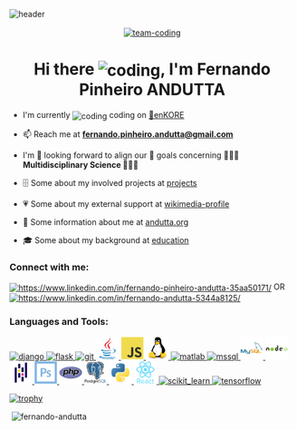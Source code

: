![header](https://capsule-render.vercel.app/api?text=It%20is%20only%20logical!&fontColor=21cbff&animation=blinking&color=auto)

<p align="center">
<a href="https://www.andutta.org/" target="blank"><img align="center" src="https://upload.wikimedia.org/wikipedia/commons/c/c9/WikiTeam_1%2B3_GIF_logo.gif" alt="team-coding" height="150" width="150" /></a>
</p>

<h1 align="center">Hi there <img align="center" src="https://upload.wikimedia.org/wikipedia/commons/a/a4/Pivotani2.gif" alt="coding" height="50" width="50" />, I'm Fernando Pinheiro ANDUTTA</h1>

- I'm currently <img align="center" src="https://upload.wikimedia.org/wikipedia/commons/7/7e/Digital_rain_animation_big_letters_clear.gif" alt="coding" height="30" width="30" /> coding on [🦎enKORE](https://github.com/InvasionBiologyHypotheses/enKORE-corpus-processor)

- 📫 Reach me at **fernando.pinheiro.andutta@gmail.com**

- I'm 🧐 looking forward to align our 🤝 goals concerning **🔬🧬🤖 Multidisciplinary Science 🧪🔭🧲**

- 🗄️ Some about my involved projects at [projects](https://andutta.org/#hook2)

- 💗 Some about my external support at [wikimedia-profile](https://meta.wikimedia.org/wiki/User:Fpa1981)

- 🏡 Some information about me at [andutta.org](https://andutta.org)

- 🎓 Some about my background at [education](https://andutta.org/#hook5)

<h3 align="left">Connect with me:</h3>
<p align="left">
<a href="https://www.linkedin.com/in/fernando-pinheiro-andutta-35aa50171/" target="blank"><img align="center" src="https://upload.wikimedia.org/wikipedia/commons/thumb/e/e9/Linkedin_icon.svg/240px-Linkedin_icon.svg.png" alt="https://www.linkedin.com/in/fernando-pinheiro-andutta-35aa50171/" height="40" width="40" /></a> OR
<a href="https://www.linkedin.com/in/fernando-andutta-5344a8125/" target="blank"><img align="center" src="https://upload.wikimedia.org/wikipedia/commons/thumb/0/04/Ionicons_logo-linkedin.svg/240px-Ionicons_logo-linkedin.svg.png" alt="https://www.linkedin.com/in/fernando-andutta-5344a8125/" height="40" width="40" /></a>
</p>


<h3 align="left">Languages and Tools:</h3>
<p align="left"> <a href="https://www.djangoproject.com/" target="_blank" rel="noreferrer"> <img src="https://cdn.worldvectorlogo.com/logos/django.svg" alt="django" width="40" height="40"/> </a> <a href="https://flask.palletsprojects.com/" target="_blank" rel="noreferrer"> <img src="https://www.vectorlogo.zone/logos/pocoo_flask/pocoo_flask-icon.svg" alt="flask" width="40" height="40"/> </a> <a href="https://git-scm.com/" target="_blank" rel="noreferrer"> <img src="https://www.vectorlogo.zone/logos/git-scm/git-scm-icon.svg" alt="git" width="40" height="40"/> </a> <a href="https://www.java.com" target="_blank" rel="noreferrer"> <img src="https://raw.githubusercontent.com/devicons/devicon/master/icons/java/java-original.svg" alt="java" width="40" height="40"/> </a> <a href="https://developer.mozilla.org/en-US/docs/Web/JavaScript" target="_blank" rel="noreferrer"> <img src="https://raw.githubusercontent.com/devicons/devicon/master/icons/javascript/javascript-original.svg" alt="javascript" width="40" height="40"/> </a> <a href="https://www.linux.org/" target="_blank" rel="noreferrer"> <img src="https://raw.githubusercontent.com/devicons/devicon/master/icons/linux/linux-original.svg" alt="linux" width="40" height="40"/> </a> <a href="https://www.mathworks.com/" target="_blank" rel="noreferrer"> <img src="https://upload.wikimedia.org/wikipedia/commons/2/21/Matlab_Logo.png" alt="matlab" width="40" height="40"/> </a> <a href="https://www.microsoft.com/en-us/sql-server" target="_blank" rel="noreferrer"> <img src="https://www.svgrepo.com/show/303229/microsoft-sql-server-logo.svg" alt="mssql" width="40" height="40"/> </a> <a href="https://www.mysql.com/" target="_blank" rel="noreferrer"> <img src="https://raw.githubusercontent.com/devicons/devicon/master/icons/mysql/mysql-original-wordmark.svg" alt="mysql" width="40" height="40"/> </a> <a href="https://nodejs.org" target="_blank" rel="noreferrer"> <img src="https://raw.githubusercontent.com/devicons/devicon/master/icons/nodejs/nodejs-original-wordmark.svg" alt="nodejs" width="40" height="40"/> </a> <a href="https://pandas.pydata.org/" target="_blank" rel="noreferrer"> <img src="https://raw.githubusercontent.com/devicons/devicon/2ae2a900d2f041da66e950e4d48052658d850630/icons/pandas/pandas-original.svg" alt="pandas" width="40" height="40"/> </a> <a href="https://www.photoshop.com/en" target="_blank" rel="noreferrer"> <img src="https://raw.githubusercontent.com/devicons/devicon/master/icons/photoshop/photoshop-line.svg" alt="photoshop" width="40" height="40"/> </a> <a href="https://www.php.net" target="_blank" rel="noreferrer"> <img src="https://raw.githubusercontent.com/devicons/devicon/master/icons/php/php-original.svg" alt="php" width="40" height="40"/> </a> <a href="https://www.postgresql.org" target="_blank" rel="noreferrer"> <img src="https://raw.githubusercontent.com/devicons/devicon/master/icons/postgresql/postgresql-original-wordmark.svg" alt="postgresql" width="40" height="40"/> </a> <a href="https://www.python.org" target="_blank" rel="noreferrer"> <img src="https://raw.githubusercontent.com/devicons/devicon/master/icons/python/python-original.svg" alt="python" width="40" height="40"/> </a> <a href="https://reactjs.org/" target="_blank" rel="noreferrer"> <img src="https://raw.githubusercontent.com/devicons/devicon/master/icons/react/react-original-wordmark.svg" alt="react" width="40" height="40"/> </a> <a href="https://scikit-learn.org/" target="_blank" rel="noreferrer"> <img src="https://upload.wikimedia.org/wikipedia/commons/0/05/Scikit_learn_logo_small.svg" alt="scikit_learn" width="40" height="40"/> </a> <a href="https://www.tensorflow.org" target="_blank" rel="noreferrer"> <img src="https://www.vectorlogo.zone/logos/tensorflow/tensorflow-icon.svg" alt="tensorflow" width="40" height="40"/> </a> </p>

[![trophy](https://github-profile-trophy.vercel.app/?username=ryo-ma)](https://github.com/fernando-andutta)

<p>&nbsp;<img align="center" src="https://github-readme-stats.vercel.app/api?username=fernando-andutta&show_icons=true&locale=en" alt="fernando-andutta" /></p>
